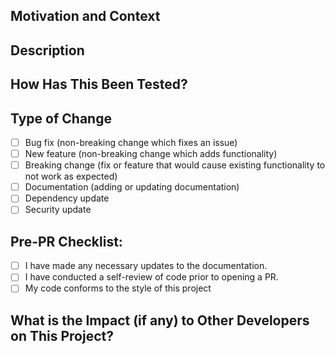 <!-- Provide a short (one or two line) description of changes made in this PR -->

## Motivation and Context
<!-- Why was this change made? -->

## Description
<!-- Provide a detailed description of changes - include screenshots of new UI components (if any) -->

## How Has This Been Tested?

## Type of Change

- [ ] Bug fix (non-breaking change which fixes an issue)
- [ ] New feature (non-breaking change which adds functionality)
- [ ] Breaking change (fix or feature that would cause existing functionality to not work as expected)
- [ ] Documentation (adding or updating documentation)
- [ ] Dependency update
- [ ] Security update

## Pre-PR Checklist:

- [ ] I have made any necessary updates to the documentation.
- [ ] I have conducted a self-review of code prior to opening a PR.
- [ ] My code conforms to the style of this project

## What is the Impact (if any) to Other Developers on This Project?
